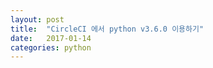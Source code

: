 ```yaml
---
layout: post
title:  "CircleCI 에서 python v3.6.0 이용하기"
date:   2017-01-14
categories: python
---
```

